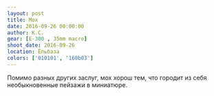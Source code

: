 ```yaml
---
layout: post
title: Мох
date: 2016-09-26 00:00:00
author: К.С.
gear: [E-300 , 35mm macro]
shoot_date: 2016-09-26
location: Ёльбаза
colors: ['010101', '160b03']
---
```


Помимо разных других заслуг, мох хорош тем, что городит из себя необыкновенные пейзажи в миниатюре.

